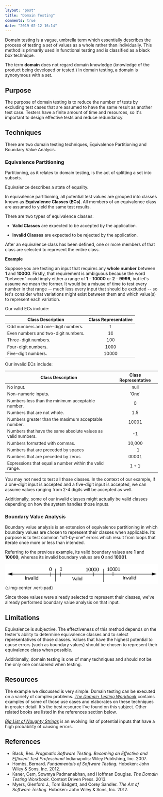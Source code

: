 ```yaml
---
layout: "post"
title: "Domain Testing"
comments: true
date: "2019-02-12 16:14"
---
```


Domain testing is a vague, umbrella term which essentially describes the process of testing a set of values as a whole rather than individually. This method is primarily used in functional testing and is classified as a black box technique.

The term **domain** does not regard domain knowledge (knowledge of the product being developed or tested.) 
In domain testing, a domain is synonymous with a set. 

## Purpose

The purpose of domain testing is to reduce the number of tests by excluding test cases that are assumed to have the same result as another test case. 
Testers have a finite amount of time and resources, so it's important to design effective tests and reduce redundancy.  

## Techniques

There are two domain testing techniques, Equivalence Partitioning and Boundary Value Analysis.

### Equivalence Partitioning
  
Partitioning, as it relates to domain testing, is the act of splitting a set into subsets.

Equivalence describes a state of equality.

In equivalence partitioning, all potential test values are grouped into classes known as **Equivalence Classes (ECs)**. All members of an equivalence class are assumed to yield the same test results. 
	
There are two types of equivalence classes:

- **Valid Classes** are expected to be accepted by the application.
	
- **Invalid Classes** are expected to be rejected by the application.

After an equivalence class has been defined, one or more members of that class are selected to represent the entire class. 

**Example**

Suppose you are testing an input that requires any **whole number** between **1** and **10000**. Firstly, that requirement is ambiguous because the word "between" could imply either a range of **1** - **10000** or **2** - **9999**, but let's assume we mean the former. It would be a misuse of time to test every number in that range -- much less every input that should be excluded -- so let's consider what variations might exist between them and which value(s) to represent each variation.

Our valid ECs include:

Class Description                   | Class Representative
------------------------------------|:-------------------:
Odd numbers and one-digit numbers.  |          1
Even numbers and two-digit numbers. |          10
Three-digit numbers.                |         100
Four-digit numbers.                 |         1000
Five-digit numbers.                 |        10000

Our invalid ECs include:

Class Description                                                | Class Representative
-----------------------------------------------------------------|:-------------------:
No input.                                                        |         null
Non-numeric inputs.                                              |        'One'
Numbers less than the minimum acceptable number.                   |          0
Numbers that are not whole.                                      |         1.5
Numbers greater than the maximum acceptable number.                |        10001
Numbers that have the same absolute values as valid numbers. |          -1
Numbers formatted with commas.                                   |        10,000
Numbers that are preceded by spaces  |&nbsp;&nbsp;&nbsp;&nbsp; 1
Numbers that are preceded by zeros  |  00001 
Expressions that equal a number within the valid range.  |  1 + 1

You may not need to test all those classes. In the context of our example, if a one-digit input is accepted and a five-digit input is accepted, we can assume values ranging from 2-4 digits will be accepted as well.

Additionally, some of our invalid classes might actually be valid classes depending on how the system handles those inputs. 

### Boundary Value Analysis

Boundary value analysis is an extension of equivalence partitioning in which boundary values are chosen to represent their classes when applicable. Its purpose is to test common "off-by-one" errors which result from loops that iterate once more or less than intended.

Referring to the previous example, its valid boundary values are **1** and **10000**, whereas its invalid boundary values are **0** and **10001**.  

![border values graph](/assets/images/2019/bva.png){:.img-center .vert-pad}

Since those values were already selected to represent their classes, we've already performed boundary value analysis on that input. 

## Limitations

Equivalence is subjective. The effectiveness of this method depends on the tester's ability to determine equivalence classes and to select representatives of those classes. Values that have the highest potential to cause errors (such as boundary values) should be chosen to represent their equivalence class when possible.  

Additionally, domain testing is one of many techniques and should not be the only one considered when testing.

## Resources

The example we discussed is very simple. Domain testing can be executed on a variety of complex problems. [_The Domain Testing Workbook_](https://www.amazon.com/Domain-Testing-Workbook-Cem-Kaner/dp/0989811905) contains examples of some of those use cases and elaborates on these techniques in greater detail. It's the best resource I've found on this subject. Other related books are listed in the references section below.

[_Big List of Naughty Strings_](https://github.com/minimaxir/big-list-of-naughty-strings/blob/master/blns.txt) is an evolving list of potential inputs that have a high probability of causing errors. 

## References
- Black, Rex. _Pragmatic Software Testing: Becoming an Effective and Efficient Test Professional_ Indianapolis: Wiley Publishing, Inc. 2007. 
- Homès, Bernard. _Fundamentals of Software Testing._ Hoboken: John Wiley & Sons, Inc. 2012.
- Kaner, Cem, Sowmya Padmanabhan, and Hoffman Douglas. _The Domain Testing Workbook._ Context Driven Press. 2013.
- Myers, Glenford J., Tom Badgett, and Corey Sandler. _The Art of Software Testing._ Hoboken: John Wiley & Sons, Inc. 2012.
